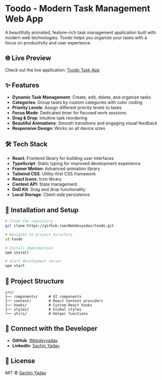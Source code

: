# Toodo - Modern Task Management Web App

A beautifully animated, feature-rich task management application built with modern web technologies. Toodo helps you organize your tasks with a focus on productivity and user experience.

## 🌐 Live Preview

Check out the live application: [Toodo Task App](https://toodo-task.netlify.app/)

## ✨ Features

- **Dynamic Task Management**: Create, edit, delete, and organize tasks
- **Categories**: Group tasks by custom categories with color coding
- **Priority Levels**: Assign different priority levels to tasks
- **Focus Mode**: Dedicated timer for focused work sessions
- **Drag & Drop**: Intuitive task reordering
- **Beautiful Animations**: Smooth transitions and engaging visual feedback
- **Responsive Design**: Works on all device sizes

## 🛠️ Tech Stack

- **React**: Frontend library for building user interfaces
- **TypeScript**: Static typing for improved development experience
- **Framer Motion**: Advanced animation library
- **Tailwind CSS**: Utility-first CSS framework
- **React Icons**: Icon library
- **Context API**: State management
- **DnD Kit**: Drag and drop functionality
- **Local Storage**: Client-side persistence

## 🚀 Installation and Setup

```bash
# Clone the repository
git clone https://github.com/Webdevyadav/toodo.git

# Navigate to project directory
cd toodo

# Install dependencies
npm install

# Start development server
npm start
```

## 📁 Project Structure

```
src/
├── components/     # UI components
├── context/        # React Context providers
├── hooks/          # Custom React hooks
├── styles/         # Global styles
└── utils/          # Helper functions
```

## 🤝 Connect with the Developer

- **GitHub**: [Webdevyadav](https://github.com/Webdevyadav)
- **LinkedIn**: [Sachin Yadav](https://www.linkedin.com/in/webdevsachin)

## 📄 License

MIT © [Sachin Yadav](https://github.com/Webdevyadav)
